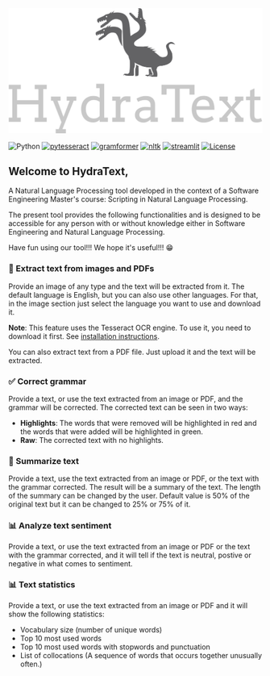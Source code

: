 <img src="hydratext/images/hydratext_title.png">

![Python](https://img.shields.io/badge/python-3670A0?style=for-the-badge&logo=python&logoColor=ffdd54)
[![pytesseract](https://img.shields.io/badge/pytesseract->=0.3.10-blue.svg)](https://shields.io/)
[![gramformer](https://img.shields.io/badge/gramformer->=1.0-blue.svg)](https://shields.io/)
[![nltk](https://img.shields.io/badge/nltk->=3.8.1-blue.svg)](https://shields.io/)
[![streamlit](https://img.shields.io/badge/streamlit->=1.20.0-blue.svg)](https://shields.io/)
[![License](https://img.shields.io/npm/l/express?style=flat-square)](https://github.com/edumagalhaes10/tp_spln/blob/main/LICENSE)


## Welcome to HydraText, 
A Natural Language Processing tool developed in the context of a Software Engineering Master's course: Scripting in Natural Language Processing. 

The present tool provides the following functionalities and is designed to be accessible for any person with or without knowledge either in Software Engineering and Natural Language Processing. 

Have fun using our tool!!! We hope it's useful!!! 😁

### 📸 Extract text from images and PDFs

Provide an image of any type and the text will be extracted from it.
The default language is English, but you can also use other languages.
For that, in the image section just select the language you want to use and download it.

**Note**: This feature uses the Tesseract OCR engine. To use it, you need to download it first. See [installation instructions](https://tesseract-ocr.github.io/tessdoc/Installation.html).

You can also extract text from a PDF file. Just upload it and the text will be extracted.

### ✅ Correct grammar

Provide a text, or use the text extracted from an image or PDF, and the grammar will be corrected.
The corrected text can be seen in two ways:
- **Highlights**: The words that were removed will be highlighted in red and the words that were added will be highlighted in green.
- **Raw**: The corrected text with no highlights.

### 📄 Summarize text

Provide a text, use the text extracted from an image or PDF, or the text with the grammar corrected. The result will be a summary of the text.
The length of the summary can be changed by the user. Default value is 50% of the original text but it can be changed to 25% or 75% of it.

### 📊 Analyze text sentiment

Provide a text, or use the text extracted from an image or PDF or the text with the grammar corrected, and it will tell if the text is neutral, postive or negative in what comes to sentiment.

### 📊 Text statistics

Provide a text, or use the text extracted from an image or PDF and it will show the following statistics:

- Vocabulary size (number of unique words)
- Top 10 most used words
- Top 10 most used words with stopwords and punctuation
- List of collocations (A sequence of words that occurs together unusually often.)